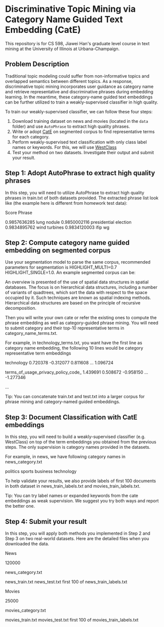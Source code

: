 # Discriminative Topic Mining via Category Name Guided Text Embedding (CatE)

This repository is for CS 598, Jiawei Han's graduate level course in text mining at the University of Illinois at Urbana-Champaign.

## Problem Description

Traditional topic modeling could suffer from non-informative topics and overlapped semantics between different topics. As a response, discriminative topic mining incorporates user guidance as category name and retrieve representative and discriminative phrases during embedding learning. In the meantime, these category-name guided text embeddings can be further utilized to train a weakly-supervised classifier in high quality.

To train our weakly-supervised classifier, we can follow these four steps:

1. Download training dataset on news and movies (located in the `data` folder) and use `AutoPhrase` to extract high quality phrases.
2. Write or adopt [CatE](https://github.com/yumeng5/CatE) on segmented corpus to find representative terms for each category.
3. Perform weakly-supervised text classification with only class label names or keywords. For this, we will use [WestClass](https://github.com/yumeng5/WeSTClass)
4. Test your method on two datasets. Investigate their output and submit your result.


## Step 1: Adopt AutoPhrase to extract high quality phrases 

In this step, you will need to utilize AutoPhrase to extract high quality phrases in train.txt of both datasets provided. The extracted phrase list look like (the example here is different from homework test data):

Score     Phrase

0.9857636285     lung nodule
0.9850002116     presidential election
0.9834895762     wind turbines
0.9834120003     ifip wg

## Step 2: Compute category name guided embedding on segmented corpus

Use your segmentation model to parse the same corpus, recommended parameters for segmentation is  HIGHLIGHT_MULTI=0.7 HIGHLIGHT_SINGLE=1.0. An example segmented corpus can be:

An overview is presented of the use of spatial data structures in spatial databases. The focus is on hierarchical data structures, including a number of variants of quadtrees, which sort the data with respect to the space occupied by it. Such techniques are known as spatial indexing methods. Hierarchical data structures are based on the principle of recursive decomposition.

Then you will write your own cate or refer the existing ones to compute the phrase embedding as well as category-guided phrase mining. You will need to submit category and their top-10 representative terms in category_name_terms.txt. 

For example, in technology_terms.txt, you want have the first line as category name embedding, the following 10 lines would be category representative term embeddings

technology 0.720378 -0.312077 0.811608 ... 1.096724

terms_of_usage_privacy_policy_code_ 1.439691 0.508672 -0.958150 ... -1.277346

...

Tip: You can concatenate train.txt and test.txt into a larger corpus for phrase mining and category-named guided embeddings.

## Step 3: Document Classification with CatE embeddings  

In this step, you will need to build a weakly-supervised classifier (e.g. WestClass) on top of the term embeddings you obtained from the previous steps. The only supervision is category names provided in the datasets.

For example, in news, we have following category names in news_category.txt 

politics
sports
business
technology

To help validate your results, we also provide labels of first 100 documents in both dataset in news_train_labels.txt and movies_train_labels.txt. 

Tip: You can try label names or expanded keywords from the cate embeddings as weak supervision. We suggest you try both ways and report the better one.


## Step 4: Submit your result

In this step, you will apply both methods you implemented in Step 2 and Step 3 on two real-world datasets. Here are the detailed files when you downloaded the data.

News
	

120000
	

news_category.txt
	

news_train.txt
	news_test.txt	first 100 of news_train_labels.txt

Movies
	

25000
	

movies_category.txt
	

movies_train.txt
	movies_test.txt	first 100 of movies_train_labels.txt